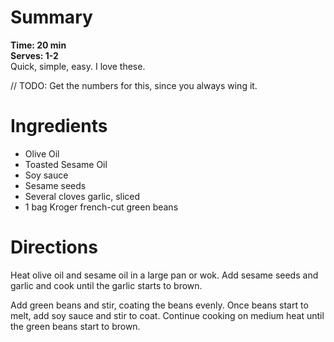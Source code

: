 # Summary
**Time: 20 min**  
**Serves: 1-2**  
Quick, simple, easy. I love these.

// TODO: Get the numbers for this, since you always wing it.
# Ingredients
- Olive Oil
- Toasted Sesame Oil
- Soy sauce
- Sesame seeds
- Several cloves garlic, sliced
- 1 bag Kroger french-cut green beans

# Directions
Heat olive oil and sesame oil in a large pan or wok. Add sesame seeds and garlic and cook until the garlic starts to brown.  

Add green beans and stir, coating the beans evenly. Once beans start to melt, add soy sauce and stir to coat. Continue cooking on medium heat until the green beans start to brown.
